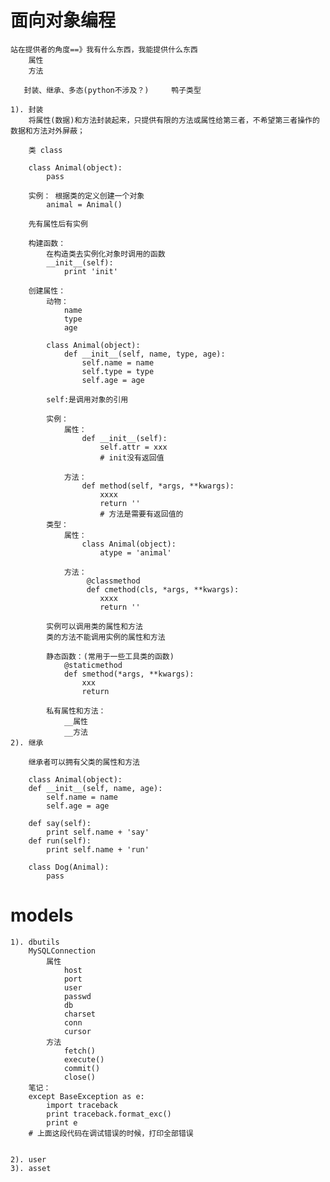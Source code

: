 # 面向对象编程
    站在提供者的角度==》我有什么东西，我能提供什么东西
        属性
        方法

       封装、继承、多态(python不涉及？)     鸭子类型

    1). 封装
        将属性(数据)和方法封装起来，只提供有限的方法或属性给第三者，不希望第三者操作的数据和方法对外屏蔽；

        类 class

        class Animal(object):
            pass

        实例： 根据类的定义创建一个对象
            animal = Animal()

        先有属性后有实例

        构建函数：
            在构造类去实例化对象时调用的函数
            __init__(self):
                print 'init'

        创建属性：
            动物：
                name
                type
                age

            class Animal(object):
                def __init__(self, name, type, age):
                    self.name = name
                    self.type = type
                    self.age = age

            self:是调用对象的引用

            实例：
                属性：
                    def __init__(self):
                        self.attr = xxx
                        # init没有返回值

                方法：
                    def method(self, *args, **kwargs):
                        xxxx
                        return ''
                        # 方法是需要有返回值的
            类型：
                属性：
                    class Animal(object):
                        atype = 'animal'

                方法：
                     @classmethod
                     def cmethod(cls, *args, **kwargs):
                        xxxx
                        return ''

            实例可以调用类的属性和方法
            类的方法不能调用实例的属性和方法

            静态函数：(常用于一些工具类的函数)
                @staticmethod
                def smethod(*args, **kwargs):
                    xxx
                    return

            私有属性和方法：
                __属性
                __方法
    2). 继承

        继承者可以拥有父类的属性和方法

        class Animal(object):
        def __init__(self, name, age):
            self.name = name
            self.age = age

        def say(self):
            print self.name + 'say'
        def run(self):
            print self.name + 'run'

        class Dog(Animal):
            pass

# models

    1). dbutils
        MySQLConnection
            属性
                host
                port
                user
                passwd
                db
                charset
                conn
                cursor
            方法
                fetch()
                execute()
                commit()
                close()
        笔记：
        except BaseException as e:
            import traceback
            print traceback.format_exc()
            print e
        # 上面这段代码在调试错误的时候，打印全部错误


    2). user
    3). asset
